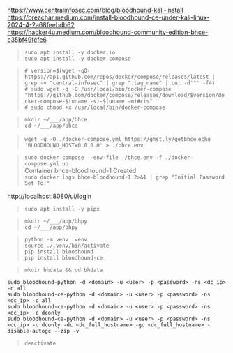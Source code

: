 https://www.centralinfosec.com/blog/bloodhound-kali-install  
https://breachar.medium.com/install-bloodhound-ce-under-kali-linux-2024-4-2a68feebdb62  
https://hacker4u.medium.com/bloodhound-community-edition-bhce-e35bf49fcfe6  

> `sudo apt install -y docker.io`  
> `sudo apt install -y docker-compose`  

> `# version=$(wget -qO- https://api.github.com/repos/docker/compose/releases/latest | grep -v "central-infosec" | grep ".tag_name" | cut -d'"' -f4)`    
> `# sudo wget -q -O /usr/local/bin/docker-compose "https://github.com/docker/compose/releases/download/$version/docker-compose-$(uname -s)-$(uname -m)#cis"`      
> `# sudo chmod +x /usr/local/bin/docker-compose`    

> `mkdir ~/___/app/bhce`    
> `cd ~/___/app/bhce`  

> `wget -q -O ./docker-compose.yml https://ghst.ly/getbhce`
> `echo 'BLOODHOUND_HOST=0.0.0.0' > ./bhce.env`   

> `sudo docker-compose --env-file ./bhce.env -f ./docker-compose.yml up`  
> Container bhce-bloodhound-1  Created      
> `sudo docker logs bhce-bloodhound-1 2>&1 | grep "Initial Password Set To:"`  

http://localhost:8080/ui/login

> `sudo apt install -y pipx`  

> `mkdir ~/___/app/bhpy`    
> `cd ~/___/app/bhpy`    

> `python -m venv .venv`  
> `source ./.venv/bin/activate`    
> `pip install bloodhound`    
> `pip install bloodhound-ce`    

> `mkdir bhdata && cd bhdata`    

`sudo bloodhound-python -d <domain> -u <user> -p <password> -ns <dc_ip> -c all`  
`sudo bloodhound-ce-python -d <domain> -u <user> -p <password> -ns <dc_ip> -c all`  
`sudo bloodhound-ce-python -d <domain> -u <user> -p <password> -ns <dc_ip> -c dconly`  
`sudo bloodhound-ce-python -d <domain> -u <user> -p <password> -ns <dc_ip> -c dconly -dc <dc_full_hostname> -gc <dc_full_hostname> -disable-autogc --zip -v`  

> `deactivate`  

